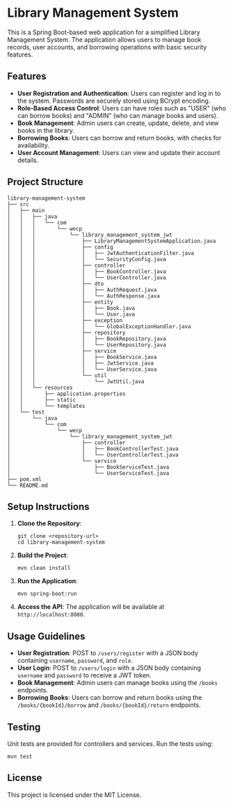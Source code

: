# Library Management System

This is a Spring Boot-based web application for a simplified Library Management System. The application allows users to manage book records, user accounts, and borrowing operations with basic security features.

## Features

- **User Registration and Authentication**: Users can register and log in to the system. Passwords are securely stored using BCrypt encoding.
- **Role-Based Access Control**: Users can have roles such as "USER" (who can borrow books) and "ADMIN" (who can manage books and users).
- **Book Management**: Admin users can create, update, delete, and view books in the library.
- **Borrowing Books**: Users can borrow and return books, with checks for availability.
- **User Account Management**: Users can view and update their account details.

## Project Structure

```
library-management-system
├── src
│   ├── main
│   │   ├── java
│   │   │   └── com
│   │   │       └── wecp
│   │   │           └── library_management_system_jwt
│   │   │               ├── LibraryManagementSystemApplication.java
│   │   │               ├── config
│   │   │               │   ├── JwtAuthenticationFilter.java
│   │   │               │   └── SecurityConfig.java
│   │   │               ├── controller
│   │   │               │   ├── BookController.java
│   │   │               │   └── UserController.java
│   │   │               ├── dto
│   │   │               │   ├── AuthRequest.java
│   │   │               │   └── AuthResponse.java
│   │   │               ├── entity
│   │   │               │   ├── Book.java
│   │   │               │   └── User.java
│   │   │               ├── exception
│   │   │               │   └── GlobalExceptionHandler.java
│   │   │               ├── repository
│   │   │               │   ├── BookRepository.java
│   │   │               │   └── UserRepository.java
│   │   │               ├── service
│   │   │               │   ├── BookService.java
│   │   │               │   ├── JwtService.java
│   │   │               │   └── UserService.java
│   │   │               └── util
│   │   │                   └── JwtUtil.java
│   │   └── resources
│   │       ├── application.properties
│   │       ├── static
│   │       └── templates
│   └── test
│       └── java
│           └── com
│               └── wecp
│                   └── library_management_system_jwt
│                       ├── controller
│                       │   ├── BookControllerTest.java
│                       │   └── UserControllerTest.java
│                       └── service
│                           ├── BookServiceTest.java
│                           └── UserServiceTest.java
├── pom.xml
└── README.md
```

## Setup Instructions

1. **Clone the Repository**: 
   ```
   git clone <repository-url>
   cd library-management-system
   ```

2. **Build the Project**: 
   ```
   mvn clean install
   ```

3. **Run the Application**: 
   ```
   mvn spring-boot:run
   ```

4. **Access the API**: The application will be available at `http://localhost:8080`.

## Usage Guidelines

- **User Registration**: POST to `/users/register` with a JSON body containing `username`, `password`, and `role`.
- **User Login**: POST to `/users/login` with a JSON body containing `username` and `password` to receive a JWT token.
- **Book Management**: Admin users can manage books using the `/books` endpoints.
- **Borrowing Books**: Users can borrow and return books using the `/books/{bookId}/borrow` and `/books/{bookId}/return` endpoints.

## Testing

Unit tests are provided for controllers and services. Run the tests using:
```
mvn test
```

## License

This project is licensed under the MIT License.